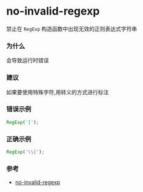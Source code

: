# no-invalid-regexp

禁止在 `RegExp` 构造函数中出现无效的正则表达式字符串

### 为什么

会导致运行时错误

### 建议

如果要使用特殊字符,用转义的方式进行标注

### 错误示例

```js
RegExp('[');
```

### 正确示例

```js
RegExp('\\[');
```

### 参考

- [no-invalid-regexp](https://eslint.org/docs/rules/no-invalid-regexp)
